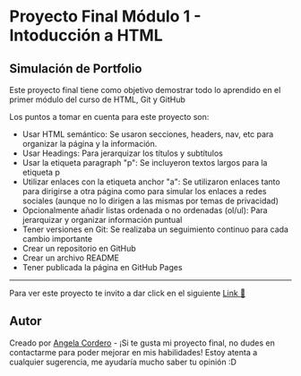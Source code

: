 # Proyecto Final Módulo 1 - Intoducción a HTML

## Simulación de Portfolio

Este proyecto final tiene como objetivo demostrar todo lo aprendido en el primer módulo del curso de HTML, Git y GitHub

Los puntos a tomar en cuenta para este proyecto son:

- Usar HTML semántico:
  Se usaron secciones, headers, nav, etc para organizar la página y la información.
- Usar Headings:
  Para jerarquizar los títulos y subtítulos
- Usar la etiqueta paragraph "p":
  Se incluyeron textos largos para la etiqueta p
- Utilizar enlaces con la etiqueta anchor "a":
  Se utilizaron enlaces tanto para dirigirse a otra página como para simular los enlaces a redes sociales (aunque no lo dirigen a las mismas por temas de privacidad)
- Opcionalmente añadir listas ordenada o no ordenadas (ol/ul):
  Para jerarquizar y organizar información puntual
- Tener versiones en Git:
  Se realizaba un seguimiento continuo para cada cambio importante
- Crear un repositorio en GitHub
- Crear un archivo README
- Tener publicada la página en GitHub Pages

---

Para ver este proyecto te invito a dar click en el siguiente [Link 🌺](https://github.com/AngelaMcCord/G43_ProyFinalMod1)

## Autor

Creado por [Angela Cordero](https://github.com/AngelaMcCord) - ¡Si te gusta mi proyecto final, no dudes en contactarme para poder mejorar en mis habilidades! Estoy atenta a cualquier sugerencia, me ayudaría mucho saber tu opinión :D
